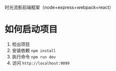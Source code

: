 时光流影前端框架（node+express+webpack+react）
# 如何启动项目

1. 检出项目
2. 安装依赖 `npm install`
3. 执行命令 `npm run dev`
4. 访问 `http://localhost:9099`
